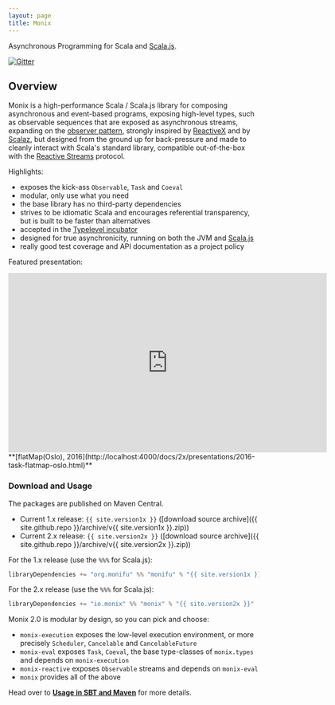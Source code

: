 ```yaml
---
layout: page
title: Monix
---
```


Asynchronous Programming for Scala and [Scala.js](http://www.scala-js.org/).

[![Gitter](https://badges.gitter.im/Join%20Chat.svg)](https://gitter.im/monixio/monix)

## Overview

Monix is a high-performance Scala / Scala.js library for
composing asynchronous and event-based programs, exposing high-level
types, such as observable sequences that are exposed as asynchronous streams,
expanding on the [observer pattern](https://en.wikipedia.org/wiki/Observer_pattern),
strongly inspired by [ReactiveX](http://reactivex.io/) and by [Scalaz](http://scalaz.org/),
but designed from the ground up  for back-pressure and made to cleanly interact
with Scala's standard library, compatible out-of-the-box with the
[Reactive Streams](http://www.reactive-streams.org/) protocol.

Highlights:

- exposes the kick-ass `Observable`, `Task` and `Coeval`
- modular, only use what you need
- the base library has no third-party dependencies
- strives to be idiomatic Scala and encourages referential transparency,
  but is built to be faster than alternatives
- accepted in the [Typelevel incubator](http://typelevel.org/projects/)
- designed for true asynchronicity, running on both the
  JVM and [Scala.js](http://scala-js.org)
- really good test coverage and API documentation as a project policy

Featured presentation:

<iframe src="https://player.vimeo.com/video/165922572" 
  width="640" height="360" class="presentation"
  frameborder="0" webkitallowfullscreen mozallowfullscreen allowfullscreen>
</iframe>
**[flatMap(Oslo), 2016](http://localhost:4000/docs/2x/presentations/2016-task-flatmap-oslo.html)**

### Download and Usage

The packages are published on Maven Central.

- Current 1.x release: `{{ site.version1x }}` 
  ([download source archive]({{ site.github.repo }}/archive/v{{ site.version1x }}.zip))
- Current 2.x release: `{{ site.version2x }}` 
  ([download source archive]({{ site.github.repo }}/archive/v{{ site.version2x }}.zip))

For the 1.x release (use the `%%%` for Scala.js):

```scala
libraryDependencies += "org.monifu" %% "monifu" % "{{ site.version1x }}"
```

For the 2.x release (use the `%%%` for Scala.js):

```scala
libraryDependencies += "io.monix" %% "monix" % "{{ site.version2x }}"
```

Monix 2.0 is modular by design, so you can pick and choose:

- `monix-execution` exposes the low-level execution environment, or more precisely
  `Scheduler`, `Cancelable` and `CancelableFuture`
- `monix-eval` exposes `Task`, `Coeval`, the base type-classes of `monix.types`
   and depends on `monix-execution`
- `monix-reactive` exposes `Observable` streams and depends on `monix-eval`
- `monix` provides all of the above

Head over to **[Usage in SBT and Maven](/docs/2x/intro/usage.html)** for 
more details.


